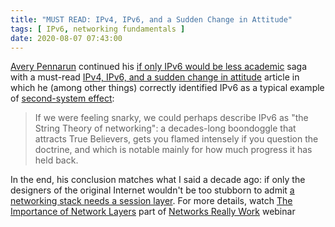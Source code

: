 ```yaml
---
title: "MUST READ: IPv4, IPv6, and a Sudden Change in Attitude"
tags: [ IPv6, networking fundamentals ]
date: 2020-08-07 07:43:00
---
```

[Avery Pennarun](https://www.linkedin.com/in/apenwarr/) continued his [if only IPv6 would be less academic](https://apenwarr.ca/log/20170810) saga with a must-read [IPv4, IPv6, and a sudden change in attitude](https://apenwarr.ca/log/20200708) article in which he (among other things) correctly identified IPv6 as a typical example of [second-system effect](https://en.wikipedia.org/wiki/Second-system_effect):

> If we were feeling snarky, we could perhaps describe IPv6 as "the String Theory of networking": a decades-long boondoggle that attracts True Believers, gets you flamed intensely if you question the doctrine, and which is notable mainly for how much progress it has held back.

In the end, his conclusion matches what I said a decade ago: if only the designers of the original Internet wouldn't be too stubborn to admit [a networking stack needs a session layer](https://blog.ipspace.net/2009/08/what-went-wrong-tcpip-lacks-session.html). For more details, watch [The Importance of Network Layers](https://my.ipspace.net/bin/list?id=Net101#LAYERS) part of [Networks Really Work](https://www.ipspace.net/How_Networks_Really_Work) webinar 
